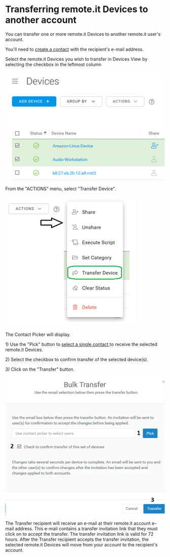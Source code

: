 # Transferring remote.it Devices to another account

You can transfer one or more remote.it Devices to another remote.it user's account.

You'll need to [create a contact](managing-contacts/create-a-contact.md) with the recipient's e-mail address.

Select the remote.it Devices you wish to transfer in Devices View by selecting the checkbox in the leftmost column

![](../.gitbook/assets/image%20%28107%29.png)

From the "ACTIONS" menu, select "Transfer Device".

![](../.gitbook/assets/image%20%28103%29.png)

The Contact Picker will display.  

1\) Use the "Pick" button to [select a single contact ](managing-contacts/select-a-contact.md)to receive the selected remote.it Devices.

2\) Select the checkbox to confirm transfer of the selected device\(s\).

3\) Click on the "Transfer" button.

![](../.gitbook/assets/image%20%28202%29.png)

The Transfer recipient will receive an e-mail at their remote.it account e-mail address.  This e-mail contains a transfer invitation link that they must click on to accept the transfer.  The transfer invitation link is valid for 72 hours.  After the Transfer recipient accepts the transfer invitation, the selected remote.it Devices will move from your account to the recipient's account.

